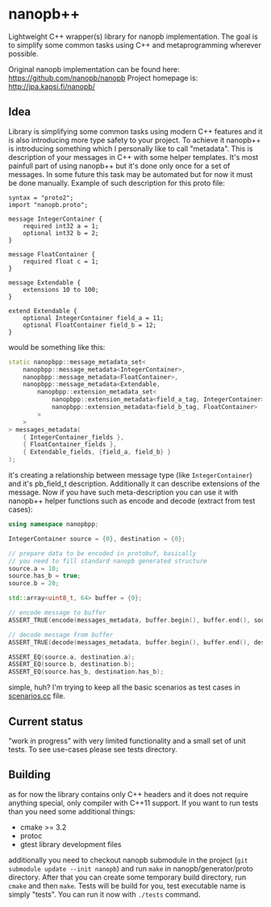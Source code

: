 # nanopb++
Lightweight C++ wrapper(s) library for nanopb implementation.
The goal is to simplify some common tasks using C++ and metaprogramming
wherever possible.

Original nanopb implementation can be found here: https://github.com/nanopb/nanopb
Project homepage is: http://jpa.kapsi.fi/nanopb/

## Idea
Library is simplifying some common tasks using modern C++ features and it is also introducing more type safety to your project. To achieve it nanopb++ is introducing something which I personally like to call "metadata". This is description of your messages in C++ with some helper templates. It's most painfull part of using nanopb++ but it's done only once for a set of messages. In some future this task may be automated but for now it must be done manually. Example of such description for this proto file:
```
syntax = "proto2";
import "nanopb.proto";

message IntegerContainer {
	required int32 a = 1;
	optional int32 b = 2;
}

message FloatContainer {
	required float c = 1;
}

message Extendable {
	extensions 10 to 100;
}

extend Extendable {
	optional IntegerContainer field_a = 11;
	optional FloatContainer field_b = 12;
}

```
would be something like this:
```cpp
static nanopbpp::message_metadata_set<
	nanopbpp::message_metadata<IntegerContainer>,
	nanopbpp::message_metadata<FloatContainer>,
	nanopbpp::message_metadata<Extendable,
		nanopbpp::extension_metadata_set<
			nanopbpp::extension_metadata<field_a_tag, IntegerContainer>,
			nanopbpp::extension_metadata<field_b_tag, FloatContainer>
		>
	>
> messages_metadata(
	{ IntegerContainer_fields },
	{ FloatContainer_fields },
	{ Extendable_fields, {field_a, field_b} }
);
```
it's creating a relationship between message type (like `IntegerContainer`) and it's pb_field_t description. Additionally it can describe extensions of the message. Now if you have such meta-description you can use it with nanopb++ helper functions such as encode and decode (extract from test cases):
```cpp
using namespace nanopbpp;

IntegerContainer source = {0}, destination = {0};

// prepare data to be encoded in protobuf, basically
// you need to fill standard nanopb generated structure
source.a = 10;
source.has_b = true;
source.b = 20;

std::array<uint8_t, 64> buffer = {0};

// encode message to buffer
ASSERT_TRUE(encode(messages_metadata, buffer.begin(), buffer.end(), source));

// decode message from buffer
ASSERT_TRUE(decode(messages_metadata, buffer.begin(), buffer.end(), destination));

ASSERT_EQ(source.a, destination.a);
ASSERT_EQ(source.b, destination.b);
ASSERT_EQ(source.has_b, destination.has_b);
```
simple, huh? I'm trying to keep all the basic scenarios as test cases in [scenarios.cc](https://github.com/lukaszgemborowski/nanopbpp/blob/master/tests/scenarios.cc) file.

## Current status
"work in progress" with very limited functionality and a small set of
unit tests. To see use-cases please see tests directory.

## Building
as for now the library contains only C++ headers and it does not require anything special, only compiler with C++11 support. If you want to run tests than you need some additional things:

* cmake >= 3.2
* protoc
* gtest library development files

additionally you need to checkout nanopb submodule in the project (`git submodule update --init nanopb`) and run `make` in nanopb/generator/proto directory. After that you can create some temporary build directory, run `cmake` and then `make`. Tests will be build for you, test executable name is simply "tests". You can run it now with `./tests` command.
